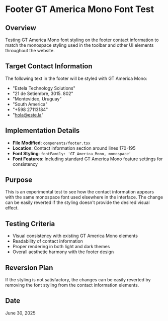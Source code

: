 # Footer GT America Mono Font Test

## Overview
Testing GT America Mono font styling on the footer contact information to match the monospace styling used in the toolbar and other UI elements throughout the website.

## Target Contact Information
The following text in the footer will be styled with GT America Mono:
- "Estela Technology Solutions"
- "21 de Setiembre, 3015. 802"
- "Montevideo, Uruguay"
- "South America"
- "+598 27113184"
- "hola@este.la"

## Implementation Details
- **File Modified**: `components/footer.tsx`
- **Location**: Contact information section around lines 170-195
- **Font Styling**: `fontFamily: 'GT_America_Mono, monospace'`
- **Font Features**: Including standard GT America Mono feature settings for consistency

## Purpose
This is an experimental test to see how the contact information appears with the same monospace font used elsewhere in the interface. The change can be easily reverted if the styling doesn't provide the desired visual effect.

## Testing Criteria
- Visual consistency with existing GT America Mono elements
- Readability of contact information
- Proper rendering in both light and dark themes
- Overall aesthetic harmony with the footer design

## Reversion Plan
If the styling is not satisfactory, the changes can be easily reverted by removing the font styling from the contact information elements.

## Date
June 30, 2025